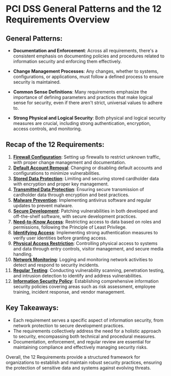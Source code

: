 # PCI DSS General Patterns and the 12 Requirements Overview

## General Patterns:

- **Documentation and Enforcement**: Across all requirements, there's a consistent emphasis on documenting policies and procedures related to information security and enforcing them effectively.

- **Change Management Processes**: Any changes, whether to systems, configurations, or applications, must follow a defined process to ensure security is maintained.

- **Common Sense Definitions**: Many requirements emphasize the importance of defining parameters and practices that make logical sense for security, even if there aren't strict, universal values to adhere to.

- **Strong Physical and Logical Security**: Both physical and logical security measures are crucial, including strong authentication, encryption, access controls, and monitoring.

## Recap of the 12 Requirements:

1. **[Firewall Configuration](01_Firewall.md)**: Setting up firewalls to restrict unknown traffic, with proper change management and documentation.
2. **[Default Account Removal](02_NoDefault.md)**: Changing or disabling default accounts and configurations to minimize vulnerabilities.
3. **[Stored Data Protection](03_ProtectStoredData.md)**: Limiting and securing stored cardholder data with encryption and proper key management.
4. **[Transmitted Data Protection](04_ProtectTransmittedData.md)**: Ensuring secure transmission of cardholder data through encryption and best practices.
5. **[Malware Prevention](05_PreventMalware.md)**: Implementing antivirus software and regular updates to prevent malware.
6. **[Secure Development](06_DevelopSecurely.md)**: Patching vulnerabilities in both developed and off-the-shelf software, with secure development practices.
7. **[Need-to-Know Access](07_NeedToKnowAccess.md)**: Restricting access to data based on roles and permissions, following the Principle of Least Privilege.
8. **[Identifying Access](08_IdentifyAccess.md)**: Implementing strong authentication measures to verify user identities before granting access.
9. **[Physical Access Restriction](09_RestrictPhysicalAccess.md)**: Controlling physical access to systems and data through entry controls, visitor management, and secure media handling.
10. **[Network Monitoring](10_MonitorNetwork.md)**: Logging and monitoring network activities to detect and respond to security incidents.
11. **[Regular Testing](11_TestRegularly.md)**: Conducting vulnerability scanning, penetration testing, and intrusion detection to identify and address vulnerabilities.
12. **[Information Security Policy](12_InformationSecurityPolicy.md)**: Establishing comprehensive information security policies covering areas such as risk assessment, employee training, incident response, and vendor management.

## Key Takeaways:

- Each requirement serves a specific aspect of information security, from network protection to secure development practices.
- The requirements collectively address the need for a holistic approach to security, encompassing both technical and procedural measures.
- Documentation, enforcement, and regular review are essential for maintaining compliance and effectively managing security risks.

Overall, the 12 Requirements provide a structured framework for organizations to establish and maintain robust security practices, ensuring the protection of sensitive data and systems against evolving threats.
